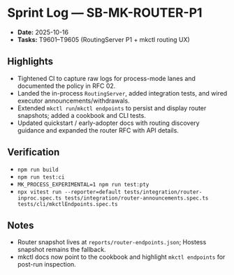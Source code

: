 # Sprint Log — SB-MK-ROUTER-P1

- **Date:** 2025-10-16
- **Tasks:** T9601–T9605 (RoutingServer P1 + mkctl routing UX)

## Highlights

- Tightened CI to capture raw logs for process-mode lanes and documented the policy in RFC 02.
- Landed the in-process `RoutingServer`, added integration tests, and wired executor announcements/withdrawals.
- Extended `mkctl run`/`mkctl endpoints` to persist and display router snapshots; added a cookbook and CLI tests.
- Updated quickstart / early-adopter docs with routing discovery guidance and expanded the router RFC with API details.

## Verification

- `npm run build`
- `npm run test:ci`
- `MK_PROCESS_EXPERIMENTAL=1 npm run test:pty`
- `npx vitest run --reporter=default tests/integration/router-inproc.spec.ts tests/integration/router-announcements.spec.ts tests/cli/mkctlEndpoints.spec.ts`

## Notes

- Router snapshot lives at `reports/router-endpoints.json`; Hostess snapshot remains the fallback.
- mkctl docs now point to the cookbook and highlight `mkctl endpoints` for post-run inspection.
